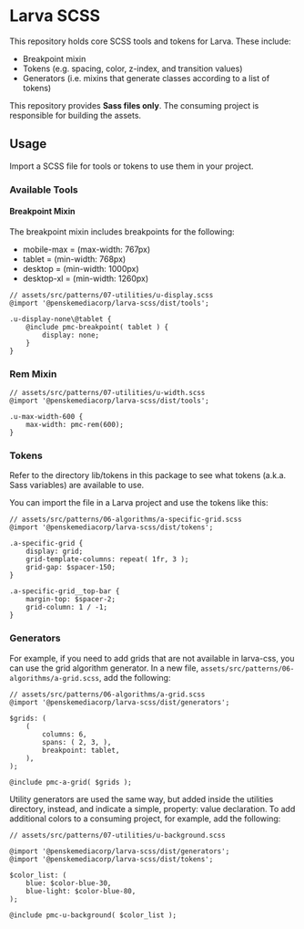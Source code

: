 # Larva SCSS

This repository holds core SCSS tools and tokens for Larva.  These include:

- Breakpoint mixin
- Tokens (e.g. spacing, color, z-index, and transition values)
- Generators (i.e. mixins that generate classes according to a list of tokens)

This repository provides **Sass files only**. The consuming project is responsible for building the assets.

## Usage

Import a SCSS file for tools or tokens to use them in your project. 

### Available Tools

#### Breakpoint Mixin

The breakpoint mixin includes breakpoints for the following:

* mobile-max = (max-width: 767px)
* tablet = (min-width: 768px)
* desktop = (min-width: 1000px)
* desktop-xl = (min-width: 1260px)

```language:scss
// assets/src/patterns/07-utilities/u-display.scss
@import '@penskemediacorp/larva-scss/dist/tools';

.u-display-none\@tablet {
	@include pmc-breakpoint( tablet ) {
		display: none;
	}
}
```

### Rem Mixin

```language:scss
// assets/src/patterns/07-utilities/u-width.scss
@import '@penskemediacorp/larva-scss/dist/tools';

.u-max-width-600 {
	max-width: pmc-rem(600);
}
```

### Tokens

Refer to the directory lib/tokens in this package to see what tokens (a.k.a. Sass variables) are available to use.

You can import the file in a Larva project and use the tokens like this:

```language:scss
// assets/src/patterns/06-algorithms/a-specific-grid.scss
@import '@penskemediacorp/larva-scss/dist/tokens';

.a-specific-grid {
	display: grid;
	grid-template-columns: repeat( 1fr, 3 );
	grid-gap: $spacer-150;
}

.a-specific-grid__top-bar {
	margin-top: $spacer-2;
	grid-column: 1 / -1;
}
```

### Generators

For example, if you need to add grids that are not available in larva-css, you can use the grid algorithm generator. In a new file, `assets/src/patterns/06-algorithms/a-grid.scss`, add the following:

```language:scss
// assets/src/patterns/06-algorithms/a-grid.scss
@import '@penskemediacorp/larva-scss/dist/generators';

$grids: (
	(
		columns: 6,
		spans: ( 2, 3, ),
		breakpoint: tablet,
	),
);

@include pmc-a-grid( $grids );
```

Utility generators are used the same way, but added inside the utilities directory, instead, and indicate a simple, property: value declaration. To add additional colors to a consuming project, for example, add the following:

```language:scss
// assets/src/patterns/07-utilities/u-background.scss

@import '@penskemediacorp/larva-scss/dist/generators';
@import '@penskemediacorp/larva-scss/dist/tokens';

$color_list: (
	blue: $color-blue-30,
	blue-light: $color-blue-80,
);

@include pmc-u-background( $color_list );
```
